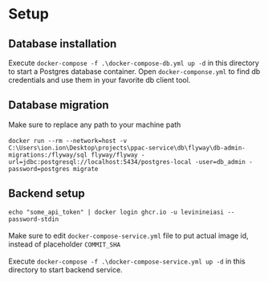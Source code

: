 # Setup
## Database installation
Execute `docker-compose -f .\docker-compose-db.yml up -d` in this directory to start a Postgres database container. Open `docker-componse.yml` to find db credentials and use them in your favorite db client tool.

## Database migration
Make sure to replace any path to your machine path
<br><br>
`docker run --rm --network=host -v C:\Users\ion.ion\Desktop\projects\ppac-service\db\flyway\db-admin-migrations:/flyway/sql flyway/flyway -url=jdbc:postgresql://localhost:5434/postgres-local -user=db_admin -password=postgres migrate`

## Backend setup
```echo "some_api_token" | docker login ghcr.io -u levinineiasi --password-stdin```
<br><br>
Make sure to edit ```docker-compose-service.yml``` file to put actual image id, instead of placeholder ```COMMIT_SHA```
<br><br>
Execute `docker-compose -f .\docker-compose-service.yml up -d` in this directory to start backend service.
